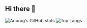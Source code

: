 ## Hi there 👋
![Anurag's GitHub stats](https://github-readme-stats.vercel.app/api?username=Marco-Perez-Padilla&show_icons=true&hide_title=true&count_private=true&hide_private_commits=true&theme=blue_navy&show=reviews,discussions_started,discussions_answered,prs_merged,prs_merged_percentage)
![Top Langs](https://github-readme-stats.vercel.app/api/top-langs/?username=Marco-Perez-Padilla&layout=compact&theme=radical)

<!--
**Marco-Perez-Padilla/Marco-Perez-Padilla** is a ✨ _special_ ✨ repository because its `README.md` (this file) appears on your GitHub profile.

Here are some ideas to get you started:

- 🔭 I’m currently working on ...
- 🌱 I’m currently learning ...
- 👯 I’m looking to collaborate on ...
- 🤔 I’m looking for help with ...
- 💬 Ask me about ...
- 📫 How to reach me: ...
- 😄 Pronouns: ...
- ⚡ Fun fact: ...
-->
